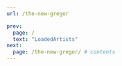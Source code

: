 ```yaml
---
url: /the-new-gregor

prev:
  page: /
  text: "LoadedArtists"
next:
  page: /the-new-gregor/ # contents
---
```


